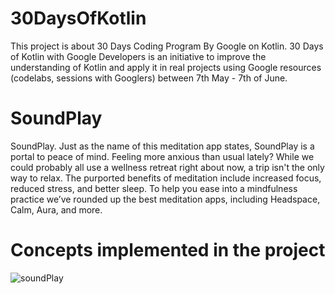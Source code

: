 # 30DaysOfKotlin
This project is about 30 Days Coding Program By Google on Kotlin.
30 Days of Kotlin with Google Developers is an initiative to improve the understanding of Kotlin and apply it in real projects using Google resources (codelabs, sessions with Googlers) between 7th May - 7th of June.

# SoundPlay
SoundPlay. Just as the name of this meditation app states, SoundPlay is a portal to peace of mind.
Feeling more anxious than usual lately? While we could probably all use a wellness retreat right about now, a trip isn't the only way to relax. The purported benefits of meditation include increased focus, reduced stress, and better sleep. To help you ease into a mindfulness practice we’ve rounded up the best meditation apps, including Headspace, Calm, Aura, and more.

# Concepts implemented in the project

![soundPlay](https://user-images.githubusercontent.com/22853459/83842403-83306380-a720-11ea-9f7a-b9993ab57f5c.gif)
